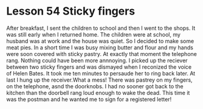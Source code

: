 #  Lesson 54 Sticky fingers

After breakfast, I sent the children to school and then I went to the shops. It was still early when I returned home. The children were at school, my husband was at work and the house was quiet. So I decided to make some meat pies. In a short time I was busy mixing butter and flour and my hands were soon covered with sticky pastry. At exactly that moment the telephone rang. Nothing could have been more annnoying. I picked up the reciever between two sticky fingers and was dismayed when I reconized the voice of Helen Bates. It took me ten minutes to persaude her to ring back later. At last I hung up the receiver.What a mess! There was pastrey on my fingers, on the telephone, asnd the doorknobs. I had no sooner got back to the kitchen than the doorbell rang loud enough to wake the dead. This time it was the postman and he wanted me to sign for a registered letter!
